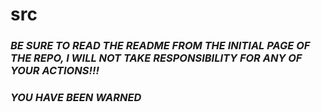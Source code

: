 # src

### ***BE SURE TO READ THE README FROM THE INITIAL PAGE OF THE REPO, I WILL NOT TAKE RESPONSIBILITY FOR ANY OF YOUR ACTIONS!!!***

### ***YOU HAVE BEEN WARNED***